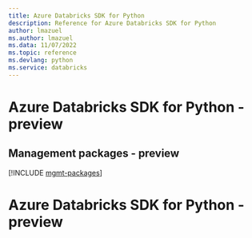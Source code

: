 ```yaml
---
title: Azure Databricks SDK for Python
description: Reference for Azure Databricks SDK for Python
author: lmazuel
ms.author: lmazuel
ms.data: 11/07/2022
ms.topic: reference
ms.devlang: python
ms.service: databricks
---
```

# Azure Databricks SDK for Python - preview

## Management packages - preview
[!INCLUDE [mgmt-packages](databricks-mgmt-index.md)]
# Azure Databricks SDK for Python - preview